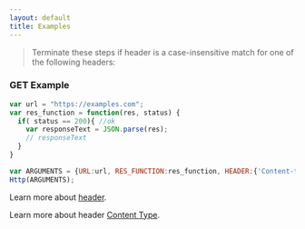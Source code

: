 ```yaml
---
layout: default
title: Examples
---
```


> Terminate these steps if header is a case-insensitive match for one of the following headers:

### GET Example

```javascript
var url = "https://examples.com";
var res_function = function(res, status) {
  if( status == 200){ //ok
  	var responseText = JSON.parse(res);
  	// responseText
  }
}

var ARGUMENTS = {URL:url, RES_FUNCTION:res_function, HEADER:{'Content-type':'application/json;charset=UTF-8'}};
Http(ARGUMENTS);
```

Learn more about [header](/pages/Header.html).

Learn more about header [Content Type](/pages/ContentType.html).